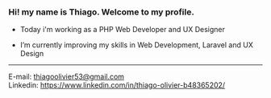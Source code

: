 ### Hi! my name is Thiago. Welcome to my profile.

- Today i'm working as a PHP Web Developer and UX Designer

- I’m currently improving my skills in Web Development, Laravel and UX Design
---------------------------------------------------------------------------------
E-mail: thiagoolivier53@gmail.com
<br>
Linkedin: https://www.linkedin.com/in/thiago-olivier-b48365202/
